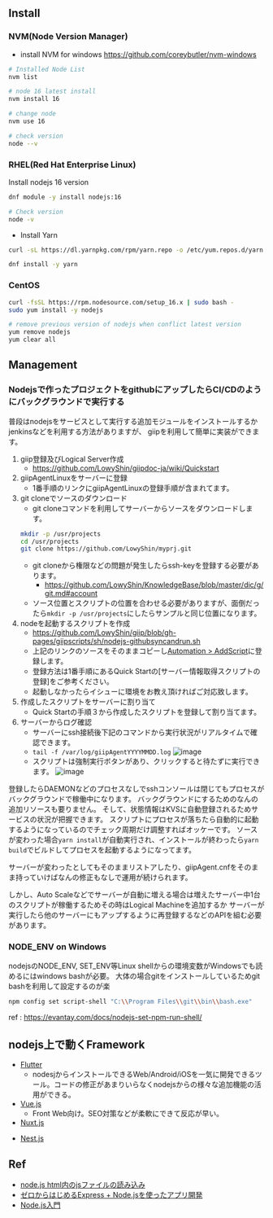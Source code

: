 ## Install

### NVM(Node Version Manager)

- install NVM for windows
https://github.com/coreybutler/nvm-windows

```sh
# Installed Node List
nvm list

# node 16 latest install 
nvm install 16

# change node
nvm use 16

# check version
node --v
```

### RHEL(Red Hat Enterprise Linux)

Install nodejs 16 version
```sh
dnf module -y install nodejs:16

# Check version
node -v
```

- Install Yarn
```sh
curl -sL https://dl.yarnpkg.com/rpm/yarn.repo -o /etc/yum.repos.d/yarn.repo

dnf install -y yarn
```


### CentOS

```sh
curl -fsSL https://rpm.nodesource.com/setup_16.x | sudo bash -
sudo yum install -y nodejs

# remove previous version of nodejs when conflict latest version
yum remove nodejs
yum clear all
```

## Management

### Nodejsで作ったプロジェクトをgithubにアップしたらCI/CDのようにバックグラウンドで実行する

普段はnodejsをサービスとして実行する追加モジュールをインストールするかjenkinsなどを利用する方法がありますが、
giipを利用して簡単に実装ができます。

1. giip登録及びLogical Server作成
   - https://github.com/LowyShin/giipdoc-ja/wiki/Quickstart
2. giipAgentLinuxをサーバーに登録
   - 1番手順のリンクにgiipAgentLinuxの登録手順が含まれてます。
3. git cloneでソースのダウンロード
   - git cloneコマンドを利用してサーバーからソースをダウンロードします。
   ```sh
   mkdir -p /usr/projects
   cd /usr/projects
   git clone https://github.com/LowyShin/myprj.git
   ```
   - git cloneから権限などの問題が発生したらssh-keyを登録する必要があります。
     - https://github.com/LowyShin/KnowledgeBase/blob/master/dic/g/git.md#account   
   - ソース位置とスクリプトの位置を合わせる必要がありますが、面倒だったら`mkdir -p /usr/projects`にしたらサンプルと同じ位置になります。
4. nodeを起動するスクリプトを作成
   - https://github.com/LowyShin/giip/blob/gh-pages/giipscripts/sh/nodejs-githubsyncandrun.sh
   - 上記のリンクのソースをそのままコピーし[Automation > AddScript](https://giipasp.azurewebsites.net/view/SMAHTML/ScrPut.asp)に登録します。
   - 登録方法は1番手順にあるQuick Startの[サーバー情報取得スクリプトの登録]をご参考ください。 
   - 起動しなかったらイシューに環境をお教え頂ければご対応致します。
5. 作成したスクリプトをサーバーに割り当て
   - Quick Startの手順３から作成したスクリプトを登録して割り当てます。
6. サーバーからログ確認
   - サーバーにssh接続後下記のコマンドから実行状況がリアルタイムで確認できます。
   - `tail -f /var/log/giipAgentYYYYMMDD.log`
   ![image](https://github.com/LowyShin/KnowledgeBase/assets/20239203/2691989d-5ba3-4ca0-a284-21d65d947279)
   - スクリプトは強制実行ボタンがあり、クリックすると待たずに実行できます。
   ![image](https://github.com/LowyShin/KnowledgeBase/assets/20239203/905bfc03-c719-49ac-9d7a-595556bb3ef8)

登録したらDAEMONなどのプロセスなしでsshコンソールは閉じてもプロセスがバックグラウンドで稼働中になります。
バックグラウンドにするためのなんの追加リソースも要りません。
そして、状態情報はKVSに自動登録されるためサービスの状況が把握できます。
スクリプトにプロセスが落ちたら自動的に起動するようになっているのでチェック周期だけ調整すればオッケーです。
ソースが変わった場合`yarn install`が自動実行され、インストールが終わったら`yarn build`でビルドしてプロセスを起動するようになってます。

サーバーが変わったとしてもそのままリストアしたり、giipAgent.cnfをそのまま持っていけばなんの修正もなしで運用が続けられます。

しかし、Auto Scaleなどでサーバーが自動に増える場合は増えたサーバー中1台のスクリプトが稼働するためその時はLogical Machineを追加するか
サーバーが実行したら他のサーバーにもアップするように再登録するなどのAPIを組む必要があります。

### NODE_ENV on Windows

nodejsのNODE_ENV, SET_ENV等Linux shellからの環境変数がWindowsでも読めるにはwindows bashが必要。
大体の場合gitをインストールしているためgit bashを利用して設定するのが楽

```sh
npm config set script-shell "C:\\Program Files\\git\\bin\\bash.exe"
```

ref : https://evantay.com/docs/nodejs-set-npm-run-shell/


## nodejs上で動くFramework

* [Flutter](https://github.com/LowyShin/KnowledgeBase/tree/master/wiki/flutter)
  * nodesjからインストールできるWeb/Android/iOSを一気に開発できるツール。コードの修正があまりいらなくnodejsからの様々な追加機能の活用ができる。
* [Vue.js](https://github.com/LowyShin/KnowledgeBase/tree/master/wiki/vue)
  * Front Web向け。SEO対策などが柔軟にできて反応が早い。
* [Nuxt.js](https://github.com/LowyShin/KnowledgeBase/tree/master/wiki/nuxtjs)
- [Nest.js](https://github.com/LowyShin/KnowledgeBase/tree/master/wiki/nestjs)

## Ref

* [node.js html内のjsファイルの読み込み](https://www.naka-sys.okinawa/nodejs-html-include/)
* [ゼロからはじめるExpress + Node.jsを使ったアプリ開発](https://qiita.com/nkjm/items/723990c518acfee6e473)
* [Node.js入門](https://www.tohoho-web.com/ex/nodejs.html#hello_web)

